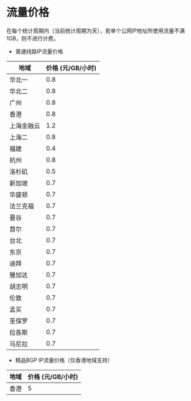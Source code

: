 # 流量价格

在每个统计周期内（当前统计周期为天），若单个公网IP地址所使用流量不满1GB，则不进行计费。

 * 普通线路IP流量价格

| 地域    | 价格  (元/GB/小时) |
| ----- | --------- |
| 华北一   | 0.8       |
| 华北二   | 0.8       |
| 广州    | 0.8       |
| 香港    | 0.8       |
| 上海金融云 | 1.2       |
| 上海二   | 0.8       |
| 福建   | 0.4       |
| 杭州  | 0.8       |
| 洛杉矶   | 0.5       |
| 新加坡   | 0.7       |
| 华盛顿   | 0.7       |
| 法兰克福  | 0.7       |
| 曼谷    | 0.7       |
| 首尔    | 0.7       |
| 台北    | 0.7       |
| 东京    | 0.7       |
| 迪拜    | 0.7       |
| 雅加达   | 0.7       |
| 胡志明   | 0.7       |
| 伦敦    | 0.7       |
| 孟买    | 0.7       |
| 圣保罗   | 0.7       |
| 拉各斯   | 0.7       |
| 马尼拉   | 0.7       |

 * 精品BGP IP流量价格（仅香港地域支持）
   
| 地域    | 价格  (元/GB/小时) |
| ----- | --------- |
| 香港  |  5     |
